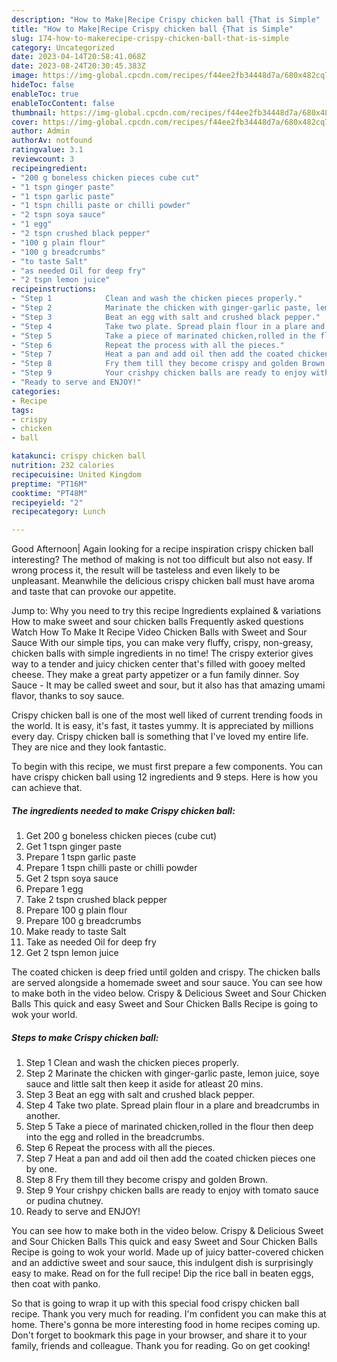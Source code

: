 ```yaml
---
description: "How to Make|Recipe Crispy chicken ball {That is Simple"
title: "How to Make|Recipe Crispy chicken ball {That is Simple"
slug: 174-how-to-makerecipe-crispy-chicken-ball-that-is-simple
category: Uncategorized
date: 2023-04-14T20:58:41.068Z
date: 2023-08-24T20:30:45.383Z
image: https://img-global.cpcdn.com/recipes/f44ee2fb34448d7a/680x482cq70/crispy-chicken-ball-recipe-main-photo.jpg
hideToc: false
enableToc: true
enableTocContent: false
thumbnail: https://img-global.cpcdn.com/recipes/f44ee2fb34448d7a/680x482cq70/crispy-chicken-ball-recipe-main-photo.jpg
cover: https://img-global.cpcdn.com/recipes/f44ee2fb34448d7a/680x482cq70/crispy-chicken-ball-recipe-main-photo.jpg
author: Admin
authorAv: notfound
ratingvalue: 3.1
reviewcount: 3
recipeingredient:
- "200 g boneless chicken pieces cube cut"
- "1 tspn ginger paste"
- "1 tspn garlic paste"
- "1 tspn chilli paste or chilli powder"
- "2 tspn soya sauce"
- "1 egg"
- "2 tspn crushed black pepper"
- "100 g plain flour"
- "100 g breadcrumbs"
- "to taste Salt"
- "as needed Oil for deep fry"
- "2 tspn lemon juice"
recipeinstructions:
- "Step 1            Clean and wash the chicken pieces properly."
- "Step 2            Marinate the chicken with ginger-garlic paste, lemon juice, soye sauce and little salt then keep it aside for atleast 20 mins."
- "Step 3            Beat an egg with salt and crushed black pepper."
- "Step 4            Take two plate. Spread plain flour in a plare and breadcrumbs in another."
- "Step 5            Take a piece of marinated chicken,rolled in the flour then deep into the egg and rolled in the breadcrumbs."
- "Step 6            Repeat the process with all the pieces."
- "Step 7            Heat a pan and add oil then add the coated chicken pieces one by one."
- "Step 8            Fry them till they become crispy and golden Brown."
- "Step 9            Your crishpy chicken balls are ready to enjoy with tomato sauce or pudina chutney."
- "Ready to serve and ENJOY!"
categories:
- Recipe
tags:
- crispy
- chicken
- ball

katakunci: crispy chicken ball 
nutrition: 232 calories
recipecuisine: United Kingdom
preptime: "PT16M"
cooktime: "PT48M"
recipeyield: "2"
recipecategory: Lunch

---
```



Good Afternoon| Again looking for a recipe inspiration crispy chicken ball interesting? The method of making is not too difficult but also not easy. If wrong process it, the result will be tasteless and even likely to be unpleasant. Meanwhile the delicious crispy chicken ball must have aroma and taste that can provoke our appetite.





Jump to: Why you need to try this recipe Ingredients explained &amp; variations How to make sweet and sour chicken balls Frequently asked questions Watch How To Make It Recipe Video Chicken Balls with Sweet and Sour Sauce With our simple tips, you can make very fluffy, crispy, non-greasy, chicken balls with simple ingredients in no time! The crispy exterior gives way to a tender and juicy chicken center that&#39;s filled with gooey melted cheese. They make a great party appetizer or a fun family dinner. Soy Sauce - It may be called sweet and sour, but it also has that amazing umami flavor, thanks to soy sauce.

Crispy chicken ball is one of the most well liked of current trending foods in the world. It is easy, it's fast, it tastes yummy. It is appreciated by millions every day. Crispy chicken ball is something that I've loved my entire life. They are nice and they look fantastic.


To begin with this recipe, we must first prepare a few components. You can have crispy chicken ball using 12 ingredients and 9 steps. Here is how you can achieve that.

<!--inarticleads1-->

##### The ingredients needed to make Crispy chicken ball:

1. Get 200 g boneless chicken pieces (cube cut)
1. Get 1 tspn ginger paste
1. Prepare 1 tspn garlic paste
1. Prepare 1 tspn chilli paste or chilli powder
1. Get 2 tspn soya sauce
1. Prepare 1 egg
1. Take 2 tspn crushed black pepper
1. Prepare 100 g plain flour
1. Prepare 100 g breadcrumbs
1. Make ready to taste Salt
1. Take as needed Oil for deep fry
1. Get 2 tspn lemon juice


The coated chicken is deep fried until golden and crispy. The chicken balls are served alongside a homemade sweet and sour sauce. You can see how to make both in the video below. Crispy &amp; Delicious Sweet and Sour Chicken Balls This quick and easy Sweet and Sour Chicken Balls Recipe is going to wok your world. 

<!--inarticleads2-->

##### Steps to make Crispy chicken ball:

1. Step 1            Clean and wash the chicken pieces properly.
1. Step 2            Marinate the chicken with ginger-garlic paste, lemon juice, soye sauce and little salt then keep it aside for atleast 20 mins.
1. Step 3            Beat an egg with salt and crushed black pepper.
1. Step 4            Take two plate. Spread plain flour in a plare and breadcrumbs in another.
1. Step 5            Take a piece of marinated chicken,rolled in the flour then deep into the egg and rolled in the breadcrumbs.
1. Step 6            Repeat the process with all the pieces.
1. Step 7            Heat a pan and add oil then add the coated chicken pieces one by one.
1. Step 8            Fry them till they become crispy and golden Brown.
1. Step 9            Your crishpy chicken balls are ready to enjoy with tomato sauce or pudina chutney.
1. Ready to serve and ENJOY!

You can see how to make both in the video below. Crispy &amp; Delicious Sweet and Sour Chicken Balls This quick and easy Sweet and Sour Chicken Balls Recipe is going to wok your world. Made up of juicy batter-covered chicken and an addictive sweet and sour sauce, this indulgent dish is surprisingly easy to make. Read on for the full recipe! Dip the rice ball in beaten eggs, then coat with panko. 

So that is going to wrap it up with this special food crispy chicken ball recipe. Thank you very much for reading. I'm confident you can make this at home. There's gonna be more interesting food in home recipes coming up. Don't forget to bookmark this page in your browser, and share it to your family, friends and colleague. Thank you for reading. Go on get cooking!
